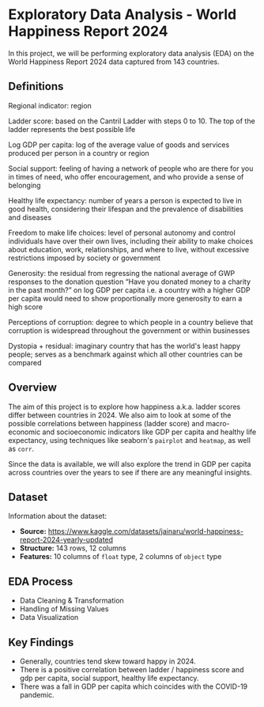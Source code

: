 # Exploratory Data Analysis - World Happiness Report 2024

In this project, we will be performing exploratory data analysis (EDA) on the World Happiness Report 2024 data captured from 143 countries.

## Definitions

Regional indicator: region

Ladder score: based on the Cantril Ladder with steps 0 to 10. The top of the ladder represents the best possible life

Log GDP per capita: log of the average value of goods and services produced per person in a country or region

Social support: feeling of having a network of people who are there for you in times of need, who offer encouragement, and who provide a sense of belonging

Healthy life expectancy: number of years a person is expected to live in good health, considering their lifespan and the prevalence of disabilities and diseases

Freedom to make life choices: level of personal autonomy and control individuals have over their own lives, including their ability to make choices about education, work, relationships, and where to live, without excessive restrictions imposed by society or government

Generosity: the residual from regressing the national average of GWP responses to the donation question “Have you donated money to a charity in the past month?” on log GDP per capita i.e. a country with a higher GDP per capita would need to show proportionally more generosity to earn a high score

Perceptions of corruption: degree to which people in a country believe that corruption is widespread throughout the government or within businesses

Dystopia + residual: imaginary country that has the world's least happy people; serves as a benchmark against which all other countries can be compared

## Overview

The aim of this project is to explore how happiness a.k.a. ladder scores differ between countries in 2024. We also aim to look at some of the possible correlations between happiness (ladder score) and macro-economic and socioeconomic indicators like GDP per capita and healthy life expectancy, using techniques like seaborn's `pairplot` and `heatmap`, as well as `corr`.

Since the data is available, we will also explore the trend in GDP per capita across countries over the years to see if there are any meaningful insights.

## Dataset

Information about the dataset:

- **Source:** https://www.kaggle.com/datasets/jainaru/world-happiness-report-2024-yearly-updated
- **Structure:** 143 rows, 12 columns
- **Features:** 10 columns of `float` type, 2 columns of `object` type

## EDA Process

- Data Cleaning & Transformation
- Handling of Missing Values
- Data Visualization

## Key Findings

- Generally, countries tend skew toward happy in 2024.
- There is a positive correlation between ladder / happiness score and gdp per capita, social support, healthy life expectancy.
- There was a fall in GDP per capita which coincides with the COVID-19 pandemic.
